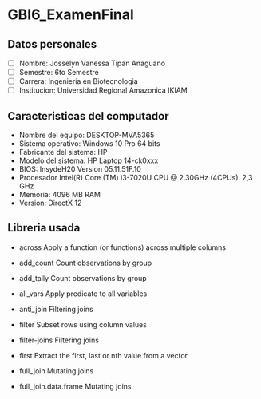 # GBI6_ExamenFinal
## Datos personales
- [ ] Nombre: Josselyn Vanessa Tipan Anaguano 
- [ ] Semestre: 6to Semestre 
- [ ] Carrera: Ingenieria en Biotecnologia 
- [ ] Institucion: Universidad Regional Amazonica IKIAM
## Caracteristicas del computador
- Nombre del equipo: DESKTOP-MVA5365 
- Sistema operativo: Windows 10 Pro 64 bits 
- Fabricante del sistema: HP
- Modelo del sistema: HP Laptop 14-ck0xxx
- BIOS: InsydeH20 Version 05.11.51F.10
- Procesador Intel(R) Core (TM) i3-7020U CPU @ 2.30GHz (4CPUs). 2,3 GHz
- Memoria: 4096 MB RAM
- Version: DirectX 12

## Libreria usada

- across	Apply a function (or functions) across multiple columns
- add_count	Count observations by group
- add_tally	Count observations by group
- all_vars	Apply predicate to all variables
- anti_join	Filtering joins

- filter	Subset rows using column values
- filter-joins	Filtering joins
- first	Extract the first, last or nth value from a vector
- full_join	Mutating joins
- full_join.data.frame	Mutating joins



